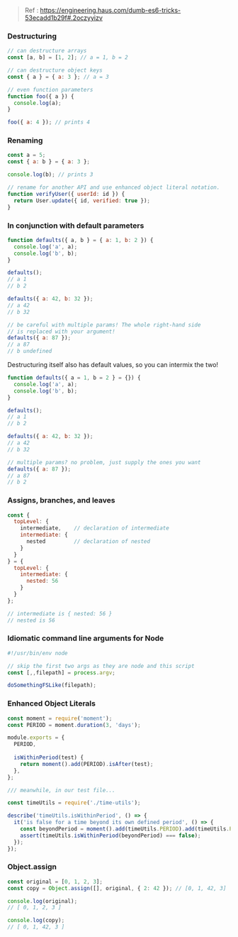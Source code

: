 > Ref : https://engineering.haus.com/dumb-es6-tricks-53ecadd1b29f#.2oczyyizv

### Destructuring
```js
// can destructure arrays
const [a, b] = [1, 2]; // a = 1, b = 2

// can destructure object keys
const { a } = { a: 3 }; // a = 3

// even function parameters
function foo({ a }) {
  console.log(a);
}

foo({ a: 4 }); // prints 4
```

### Renaming
```js
const a = 5;
const { a: b } = { a: 3 };

console.log(b); // prints 3

// rename for another API and use enhanced object literal notation.
function verifyUser({ userId: id }) {
  return User.update({ id, verified: true });
}
```

### In conjunction with default parameters
```js
function defaults({ a, b } = { a: 1, b: 2 }) {
  console.log('a', a); 
  console.log('b', b);
}

defaults();
// a 1
// b 2

defaults({ a: 42, b: 32 });
// a 42
// b 32

// be careful with multiple params! The whole right-hand side
// is replaced with your argument!
defaults({ a: 87 });
// a 87
// b undefined
```
Destructuring itself also has default values, so you can intermix the two!
```js
function defaults({ a = 1, b = 2 } = {}) {
  console.log('a', a); 
  console.log('b', b);
}

defaults();
// a 1
// b 2

defaults({ a: 42, b: 32 });
// a 42
// b 32

// multiple params? no problem, just supply the ones you want
defaults({ a: 87 });
// a 87
// b 2
```

### Assigns, branches, and leaves
```js
const {
  topLevel: {
    intermediate,    // declaration of intermediate
    intermediate: {
      nested         // declaration of nested
    }
  }
} = {
  topLevel: {
    intermediate: {
      nested: 56
    }
  }
};

// intermediate is { nested: 56 }
// nested is 56
```
### Idiomatic command line arguments for Node
```js
#!/usr/bin/env node

// skip the first two args as they are node and this script
const [,,filepath] = process.argv;

doSomethingFSLike(filepath);
```
### Enhanced Object Literals
```js
const moment = require('moment');
const PERIOD = moment.duration(3, 'days');

module.exports = {
  PERIOD,
  
  isWithinPeriod(test) {
    return moment().add(PERIOD).isAfter(test);
  },
};

/// meanwhile, in our test file...

const timeUtils = require('./time-utils');

describe('timeUtils.isWithinPeriod', () => {
  it('is false for a time beyond its own defined period', () => {
    const beyondPeriod = moment().add(timeUtils.PERIOD).add(timeUtils.PERIOD);
    assert(timeUtils.isWithinPeriod(beyondPeriod) === false);
  });
});
```
### Object.assign
```js
const original = [0, 1, 2, 3];
const copy = Object.assign([], original, { 2: 42 }); // [0, 1, 42, 3]

console.log(original);
// [ 0, 1, 2, 3 ]

console.log(copy);
// [ 0, 1, 42, 3 ]
```

